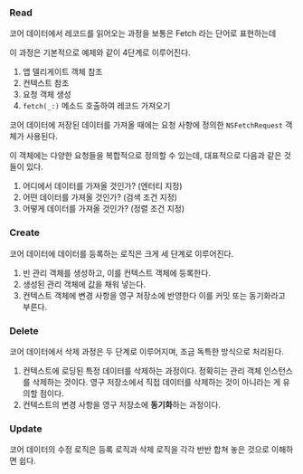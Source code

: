 ### Read
코어 데이터에서 레코드를 읽어오는 과정을 보통은 Fetch 라는 단어로 표현하는데

이 과정은 기본적으로 예제와 같이 4단계로 이루어진다.
1. 앱 델리게이트 객체 참조
2. 컨텍스트 참조
3. 요청 객체 생성
4. `fetch(_:)` 메소드 호출하여 레코드 가져오기

코어 데이터에 저장된 데이터를 가져올 때에는 요청 사항에 정의한 `NSFetchRequest` 객체가 사용된다.

이 객체에는 다양한 요청들을 복합적으로 정의할 수 있는데, 대표적으로 다음과 같은 것들이 있다.
1. 어디에서 데이터를 가져올 것인가? (엔터티 지정)
2. 어떤 데이터를 가져올 것인가? (검색 조건 지정)
3. 어떻게 데이터를 가져올 것인가? (정렬 조건 지정)
### Create
코어 데이터에 데이터를 등록하는 로직은 크게 세 단계로 이루어진다.
1. 빈 관리 객체를 생성하고, 이를 컨텍스트 객체에 등록한다.
2. 생성된 관리 객체에 값을 채워 넣는다.
3. 컨텍스트 객체에 변경 사항을 영구 저장소에 반영한다 이를 커밋 또는 동기화라고 부른다.
### Delete
코어 데이터에서 삭제 과정은 두 단계로 이루어지며, 조금 독특한 방식으로 처리된다.
1. 컨텍스트에 로딩된 특정 데이터를 삭제하는 과정이다.
   정확히는 관리 객체 인스턴스를 삭제하는 것이다.
   영구 저장소에서 직접 데이터를 삭제하는 것이 아니라는 게 유의할 점이다.
2. 컨텍스트의 변경 사항을 영구 저장소에 **동기화**하는 과정이다.
### Update
코어 데이터의 수정 로직은 등록 로직과 삭제 로직을 각각 반반 합쳐 놓은 것으로 이해하면 쉽다.
